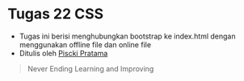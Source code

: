 # Tugas 22 CSS

- Tugas ini berisi menghubungkan bootstrap ke index.html dengan menggunakan offline file dan online file
- Ditulis oleh [Piscki Pratama](http://www.linkedin.com/in/pisckipratama)

> Never Ending Learning and Improving
